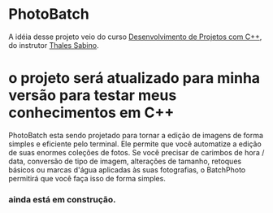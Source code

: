 # PhotoBatch

A idéia desse projeto veio do curso <a href="https://www.udemy.com/course/desenvolvimento-de-projetos-com-cpp/" target="_blank">Desenvolvimento de Projetos com C++</a>, do instrutor <a href="https://www.udemy.com/user/thales-sabino/" target="_blank">Thales Sabino</a>.

# o projeto será atualizado para minha versão para testar meus conhecimentos em C++
PhotoBatch esta sendo projetado para tornar a edição de imagens de forma simples e eficiente pelo terminal. Ele permite que você automatize a edição de suas enormes coleções de fotos. Se você precisar de carimbos de hora / data, conversão de tipo de imagem, alterações de tamanho, retoques básicos ou marcas d'água aplicadas às suas fotografias, o BatchPhoto permitirá que você faça isso de forma simples.
### ainda está em construção.


